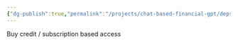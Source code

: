 ```yaml
---
{"dg-publish":true,"permalink":"/projects/chat-based-financial-gpt/deps/subscription-and-billing/"}
---
```


Buy credit / subscription based access